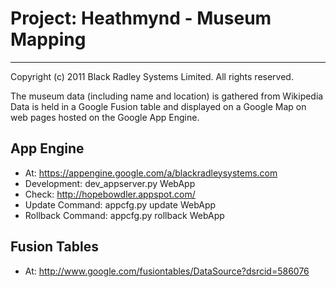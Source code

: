 # Project: Heathmynd - Museum Mapping
*** 
Copyright (c) 2011 Black Radley Systems Limited. All rights reserved.

The museum data (including name and location) is gathered from Wikipedia
Data is held in a Google Fusion table and displayed on a Google Map 
on web pages hosted on the Google App Engine.

## App Engine 

* At: https://appengine.google.com/a/blackradleysystems.com
* Development: dev_appserver.py WebApp
* Check: http://hopebowdler.appspot.com/
* Update Command: appcfg.py update WebApp
* Rollback Command: appcfg.py rollback WebApp

## Fusion Tables

* At: http://www.google.com/fusiontables/DataSource?dsrcid=586076


